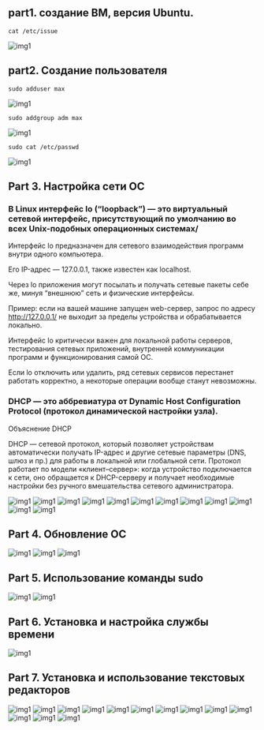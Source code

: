## part1. создание ВМ, версия Ubuntu.

```
cat /etc/issue
```

![img1](img/part1.1.png)

## part2. Создание пользователя

```
sudo adduser max
```

![img1](img/part2.1.png)
```
sudo addgroup adm max
```

![img1](img/part2.2.png)
```
sudo cat /etc/passwd
```
![img1](img/part2.3.png)

## Part 3. Настройка сети ОС
### В Linux интерфейс lo (“loopback”) — это виртуальный сетевой интерфейс, присутствующий по умолчанию во всех Unix-подобных операционных системах/

Интерфейс lo предназначен для сетевого взаимодействия программ внутри одного компьютера.

Его IP-адрес — 127.0.0.1, также известен как localhost.

Через lo приложения могут посылать и получать сетевые пакеты себе же, минуя “внешнюю” сеть и физические интерфейсы.

Пример: если на вашей машине запущен web-сервер, запрос по адресу http://127.0.0.1/ не выходит за пределы устройства и обрабатывается локально.

Интерфейс lo критически важен для локальной работы серверов, тестирования сетевых приложений, внутренней коммуникации программ и функционирования самой ОС.

Если lo отключить или удалить, ряд сетевых сервисов перестанет работать корректно, а некоторые операции вообще станут невозможны.

### DHCP — это аббревиатура от Dynamic Host Configuration Protocol (протокол динамической настройки узла).
Объяснение DHCP

DHCP — сетевой протокол, который позволяет устройствам автоматически получать IP-адрес и другие сетевые параметры (DNS, шлюз и пр.) для работы в локальной или глобальной сети. Протокол работает по модели «клиент–сервер»: когда устройство подключается к сети, оно обращается к DHCP-серверу и получает необходимые настройки без ручного вмешательства сетевого администратора.

![img1](img/part3.1.png)
![img1](img/part3.2.png)
![img1](img/part3.3.png)
![img1](img/part3.4.png)
![img1](img/part3.6.png)
![img1](img/part3.7.png)
![img1](img/part3.8.png)
![img1](img/part3.9.png)
![img1](img/part3.10.png)
![img1](img/part3.11.png)
![img1](img/part3.12.png)
![img1](img/part3.13.png)


## Part 4. Обновление ОС
![img1](img/part4.1.png)
![img1](img/part4.2.png)
![img1](img/part4.3.png)

## Part 5. Использование команды sudo
![img1](img/part5.1.png)
![img1](img/part5.2.png)

## Part 6. Установка и настройка службы времени
![img1](img/part6.1.png)

## Part 7. Установка и использование текстовых редакторов
![img1](img/part7.1.png)
![img1](img/part7.2.png)
![img1](img/part7.3.png)
![img1](img/part7.4.png)
![img1](img/part7.6.png)
![img1](img/part7.7.png)
![img1](img/part7.8.png)
![img1](img/part7.9.png)
![img1](img/part7.10.png)
![img1](img/part7.11.png)
![img1](img/part7.12.png)
![img1](img/part7.13.png)
![img1](img/part7.14.png)

